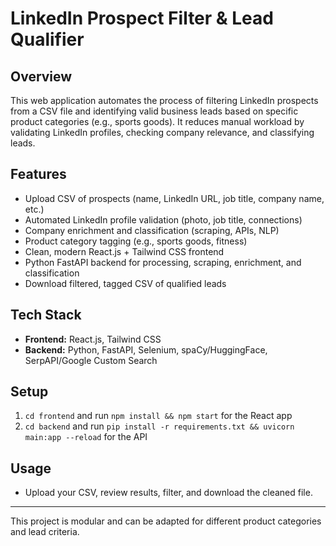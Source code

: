 # LinkedIn Prospect Filter & Lead Qualifier

## Overview
This web application automates the process of filtering LinkedIn prospects from a CSV file and identifying valid business leads based on specific product categories (e.g., sports goods). It reduces manual workload by validating LinkedIn profiles, checking company relevance, and classifying leads.

## Features
- Upload CSV of prospects (name, LinkedIn URL, job title, company name, etc.)
- Automated LinkedIn profile validation (photo, job title, connections)
- Company enrichment and classification (scraping, APIs, NLP)
- Product category tagging (e.g., sports goods, fitness)
- Clean, modern React.js + Tailwind CSS frontend
- Python FastAPI backend for processing, scraping, enrichment, and classification
- Download filtered, tagged CSV of qualified leads

## Tech Stack
- **Frontend:** React.js, Tailwind CSS
- **Backend:** Python, FastAPI, Selenium, spaCy/HuggingFace, SerpAPI/Google Custom Search

## Setup
1. `cd frontend` and run `npm install && npm start` for the React app
2. `cd backend` and run `pip install -r requirements.txt && uvicorn main:app --reload` for the API

## Usage
- Upload your CSV, review results, filter, and download the cleaned file.

---

This project is modular and can be adapted for different product categories and lead criteria. 